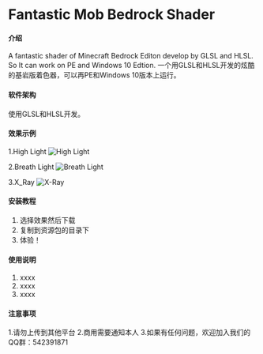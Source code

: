 # Fantastic Mob Bedrock Shader

#### 介绍
A fantastic shader of Minecraft Bedrock Editon develop by GLSL and HLSL. So It can work on PE and Windows 10 Edtion.
一个用GLSL和HLSL开发的炫酷的基岩版着色器，可以再PE和Windows 10版本上运行。

#### 软件架构
使用GLSL和HLSL开发。

#### 效果示例
1.High Light
![High Light](https://images.gitee.com/uploads/images/2019/0306/112139_90f6a7eb_1850205.png "demo.png")

2.Breath Light
![Breath Light](https://images.gitee.com/uploads/images/2019/0306/112440_d7914b21_1850205.gif "demo.gif")

3.X_Ray
![X-Ray](https://images.gitee.com/uploads/images/2019/0308/194022_6975b5d8_1850205.png "demo.png")

#### 安装教程

1. 选择效果然后下载
2. 复制到资源包的目录下
3. 体验！

#### 使用说明

1. xxxx
2. xxxx
3. xxxx

#### 注意事项

1.请勿上传到其他平台
2.商用需要通知本人
3.如果有任何问题，欢迎加入我们的QQ群：542391871